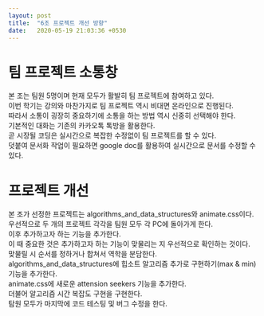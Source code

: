 ```yaml
---
layout: post
title:  "6조 프로젝트 개선 방향"
date:   2020-05-19 21:03:36 +0530
---
```

# 팀 프로젝트 소통창  
본 조는 팀원 5명이며 현재 모두가 활발히 팀 프로젝트에 참여하고 있다.  
이번 학기는 강의와 마찬가지로 팀 프로젝트 역시 비대면 온라인으로 진행된다.  
따라서 소통이 굉장히 중요하기에 소통을 하는 방법 역시 신중히 선택해야 한다.  
기본적인 대화는 기존의 카카오톡 톡방을 활용한다.  
곧 시장될 코딩은 실시간으로 복잡한 수정없이 팀 프로젝트를 할 수 있다.  
덧붙여 문서화 작업이 필요하면 google doc를 활용하여 실시간으로 문서를 수정할 수 있다.  

# 프로젝트 개선  
본 조가 선정한 프로젝트는 algorithms_and_data_structures와 animate.css이다. 
우선적으로 두 개의 프로젝트 각각을 팀원 모두 각 PC에 돌아가게 한다.  
이후 추가하고자 하는 기능을 추가한다.  
이 때 중요한 것은 추가하고자 하는 기능이 맞물리는 지 우선적으로 확인하는 것이다.  
맞물릴 시 순서를 정하거나 합쳐서 역학을 분담한다.  
algorithms_and_data_structures에 힙소트 알고리즘 추가로 구현하기(max & min)기능을 추가한다.  
animate.css에 새로운 attension seekers 기능을 추가한다.  
더불어 알고리즘 시간 복잡도 구현을 구현한다.  
탐원 모두가 마지막에 코드 테스팅 및 버그 수정을 한다.  

[jekyll-docs]: https://jekyllrb.com/docs/home
[jekyll-gh]:   https://github.com/jekyll/jekyll
[jekyll-talk]: https://talk.jekyllrb.com/

